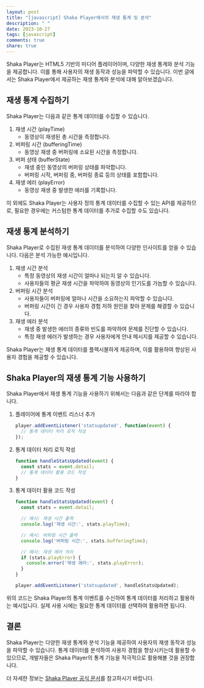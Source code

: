 ```yaml
---
layout: post
title: "[javascript] Shaka Player에서의 재생 통계 및 분석"
description: " "
date: 2023-10-27
tags: [javascript]
comments: true
share: true
---
```


Shaka Player는 HTML5 기반의 미디어 플레이어이며, 다양한 재생 통계와 분석 기능을 제공합니다. 이를 통해 사용자의 재생 동작과 성능을 파악할 수 있습니다. 이번 글에서는 Shaka Player에서 제공하는 재생 통계와 분석에 대해 알아보겠습니다.

## 재생 통계 수집하기

Shaka Player는 다음과 같은 통계 데이터를 수집할 수 있습니다.

1. 재생 시간 (playTime)
   - 동영상이 재생된 총 시간을 측정합니다.
2. 버퍼링 시간 (bufferingTime)
   - 동영상 재생 중 버퍼링에 소요된 시간을 측정합니다.
3. 버퍼 상태 (bufferState)
   - 재생 중인 동영상의 버퍼링 상태를 파악합니다.
   - 버퍼링 시작, 버퍼링 중, 버퍼링 종료 등의 상태를 포함합니다.
4. 재생 에러 (playError)
   - 동영상 재생 중 발생한 에러를 기록합니다.

이 외에도 Shaka Player는 사용자 정의 통계 데이터를 수집할 수 있는 API를 제공하므로, 필요한 경우에는 커스텀한 통계 데이터를 추가로 수집할 수도 있습니다.

## 재생 통계 분석하기

Shaka Player로 수집된 재생 통계 데이터를 분석하여 다양한 인사이트를 얻을 수 있습니다. 다음은 분석 가능한 예시입니다.

1. 재생 시간 분석
   - 특정 동영상의 재생 시간이 얼마나 되는지 알 수 있습니다.
   - 사용자들의 평균 재생 시간을 파악하여 동영상의 인기도를 가늠할 수 있습니다.
2. 버퍼링 시간 분석
   - 사용자들이 버퍼링에 얼마나 시간을 소요하는지 파악할 수 있습니다.
   - 버퍼링 시간이 긴 경우 사용자 경험 저하 원인을 찾아 문제를 해결할 수 있습니다.
3. 재생 에러 분석
   - 재생 중 발생한 에러의 종류와 빈도를 파악하여 문제를 진단할 수 있습니다.
   - 특정 재생 에러가 발생하는 경우 사용자에게 안내 메시지를 제공할 수 있습니다.

Shaka Player는 재생 통계 데이터를 플렉시블하게 제공하며, 이를 활용하여 향상된 사용자 경험을 제공할 수 있습니다.

## Shaka Player의 재생 통계 기능 사용하기

Shaka Player에서 재생 통계 기능을 사용하기 위해서는 다음과 같은 단계를 따라야 합니다.

1. 플레이어에 통계 이벤트 리스너 추가
   ```javascript
   player.addEventListener('statsupdated', function(event) {
     // 통계 데이터 처리 로직 작성
   });
   ```
2. 통계 데이터 처리 로직 작성
   ```javascript
   function handleStatsUpdated(event) {
     const stats = event.detail;
     // 통계 데이터 활용 코드 작성
   }
   ```
3. 통계 데이터 활용 코드 작성
   ```javascript
   function handleStatsUpdated(event) {
     const stats = event.detail;

     // 예시: 재생 시간 출력
     console.log('재생 시간:', stats.playTime);

     // 예시: 버퍼링 시간 출력
     console.log('버퍼링 시간:', stats.bufferingTime);

     // 예시: 재생 에러 처리
     if (stats.playError) {
       console.error('재생 에러:', stats.playError);
     }
   }

   player.addEventListener('statsupdated', handleStatsUpdated);
   ```

위의 코드는 Shaka Player의 통계 이벤트를 수신하여 통계 데이터를 처리하고 활용하는 예시입니다. 실제 사용 시에는 필요한 통계 데이터를 선택하여 활용하면 됩니다.

## 결론

Shaka Player는 다양한 재생 통계와 분석 기능을 제공하여 사용자의 재생 동작과 성능을 파악할 수 있습니다. 통계 데이터를 분석하여 사용자 경험을 향상시키는데 활용할 수 있으므로, 개발자들은 Shaka Player의 통계 기능을 적극적으로 활용해볼 것을 권장합니다.

더 자세한 정보는 [Shaka Player 공식 문서](https://shaka-player-demo.appspot.com/docs/api/index.html)를 참고하시기 바랍니다.